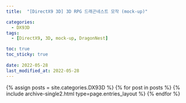 ```yaml
---
title:  "[DirectX9 3D] 3D RPG 드래곤네스트 모작 (mock-up)"

categories:
  - DX93D
tags:
  - [DirectX9, 3D, mock-up, DragonNest]

toc: true
toc_sticky: true
 
date: 2022-05-28
last_modified_at: 2022-05-28
---
```



{% assign posts = site.categories.DX93D %}
{% for post in posts %} {% include archive-single2.html type=page.entries_layout %} {% endfor %}